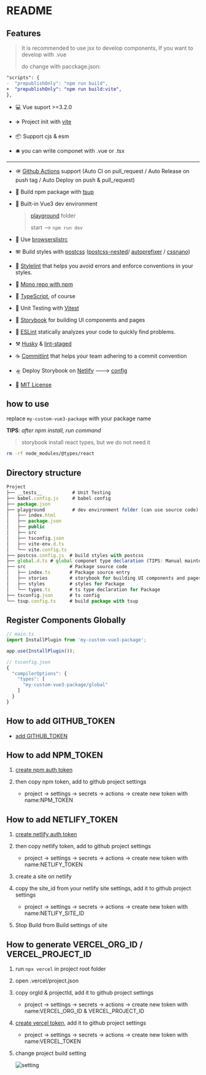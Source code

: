 # README

##  Features

> It is recommended to use jsx to develop components, If you want to develop with .vue
>
> do change with pacckage.json:

```diff
"scripts": {
-  "prepublishOnly": "npm run build",
+  "prepublishOnly": "npm run build:vite",
},
```

- 💻 Vue suport >=3.2.0
- ✈️ Project init with [vite](https://vitejs.dev/)
- 📦 Support cjs & esm


- 🛎 you can write componet with .vue or .tsx

---

- 🪖 [Github Actions](https://docs.github.com/cn/actions) support (Auto CI on pull_request / Auto Release on push tag / Auto Deploy on push & pull_request)
- 🍕 Build npm package with [tsup](https://tsup.egoist.sh/)
- 🍭 Built-in Vue3 dev environment

  > [playground](./playground/vite.config.ts) folder
  >
  > start --> ```npm run dev```

- 🍔 Use [browserslistrc](./.browserslistrc)
- 🪗 Build styles with [postcss](./postcss.config.js) ([postcss-nested](https://www.npmjs.com/package/postcss-nested)/ [autoprefixer](https://www.npmjs.com/package/autoprefixer) / [cssnano](https://cssnano.co/docs/getting-started/))
- 🌭 [Stylelint](https://stylelint.io/) that helps you avoid errors and enforce conventions in your styles.
- 🍟 [Mono repo with npm](https://dev.to/ynwd/how-to-create-react-monorepo-with-npm-workspace-webpack-and-create-react-app-2dhn)
- 🎉 [TypeScript](https://www.typescriptlang.org/), of course
- 🎄 Unit Testing with [Vitest](https://vitest.dev/)
- 🏑 [Storybook](https://storybook.js.org/) for building UI components and pages
- 🧆 [ESLint](https://eslint.org/) statically analyzes your code to quickly find problems.
- ⚒ [Husky](https://typicode.github.io/husky/#/) & [lint-staged](https://github.com/okonet/lint-staged#readme)
- ☕ [Commitlint](https://commitlint.js.org) that helps your team adhering to a commit convention
- 🛸 Deploy Storybook on [Netlify](https://www.netlify.com/) ---> [config](./.github/workflows/deploy.yaml)
- 🥳 [MIT License](https://mit-license.org/)

## how to use

replace ```my-custom-vue3-package``` with your package name

**TIPS**:
*after npm install, run command*

> storybook install react types, but we do not need it

```bash
rm -rf node_modules/@types/react
```


## Directory structure

```js
Project
├── __tests__           # Unit Testing
├── babel.config.js     # babel config
├── package.json
├── playground          # dev environment folder (can use source code)
│   ├── index.html
│   ├── package.json
│   ├── public
│   ├── src
│   ├── tsconfig.json
│   ├── vite-env.d.ts
│   └── vite.config.ts
├── postcss.config.js  # build styles with postcss
├── global.d.ts # global componet type declaration (TIPS: Manual maintenance is required)
├── src                # Package source code
│   ├── index.ts       # Package source entry
│   ├── stories        # storybook for building UI components and pages
│   ├── styles         # styles for Package
│   └── types.ts       # ts type declaration for Package
├── tsconfig.json      # ts config
└── tsup.config.ts     # build package with tsup
```

## Register Components Globally

```js
// main.ts
import InstallPlugin from 'my-custom-vue3-package';

app.use(InstallPlugin());
```

```js
// tsconfig.json
{
  "compilerOptions": {
    "types": [
      "my-custom-vue3-package/global"
    ]
  }
}
```

## How to add GITHUB_TOKEN

- [add GITHUB_TOKEN](https://docs.github.com/en/authentication/keeping-your-account-and-data-secure/creating-a-personal-access-token)

## How to add NPM_TOKEN

1. [create npm auth token](https://docs.npmjs.com/creating-and-viewing-access-tokens)
2. then copy npm token, add to github project settings

     - project -> settings -> secrets -> actions -> create new token with name:NPM_TOKEN

## How to add NETLIFY_TOKEN

1. [create netlify auth token](https://app.netlify.com/user/applications#personal-access-tokens)
2. then copy netlify token, add to github project settings

     - project -> settings -> secrets -> actions -> create new token with name:NETLIFY_TOKEN

3. create a site on netlify

4. copy the site_id from your netlify site settings, add it to github project settings

     - project -> settings -> secrets -> actions -> create new token with name:NETLIFY_SITE_ID

5. Stop Build from Build settings of site

## How to generate VERCEL_ORG_ID / VERCEL_PROJECT_ID

1. run ```npx vercel``` in project root folder
2. open .vercel/project.json
3. copy orgId & projectId, add it to github project settings

     - project -> settings -> secrets -> actions -> create new token with name:VERCEL_ORG_ID & VERCEL_PROJECT_ID

4. [create vercel token](https://vercel.com/account/tokens), add it to github project settings

     - project -> settings -> secrets -> actions -> create new token with name:VERCEL_TOKEN

5. change project build setting

    ![setting](https://ik.imagekit.io/jerrywu001/vercel_deploy_vue3.png?ik-sdk-version=javascript-1.4.3&updatedAt=1658727376601)
